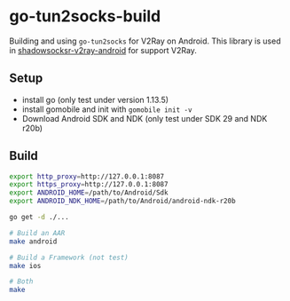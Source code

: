 # go-tun2socks-build

Building and using `go-tun2socks` for V2Ray on Android. This library is used in [shadowsocksr-v2ray-android](https://github.com/xxf098/shadowsocksr-v2ray-android) for support V2Ray.

## Setup

* install go (only test under version 1.13.5)
* install gomobile and init with `gomobile init -v`
* Download Android SDK and NDK (only test under SDK 29 and NDK r20b)


## Build
```bash
export http_proxy=http://127.0.0.1:8087
export https_proxy=http://127.0.0.1:8087
export ANDROID_HOME=/path/to/Android/Sdk
export ANDROID_NDK_HOME=/path/to/Android/android-ndk-r20b

go get -d ./...

# Build an AAR
make android

# Build a Framework (not test)
make ios

# Both
make
```
